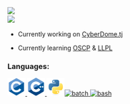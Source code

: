 ![](https://github-readme-stats.vercel.app/api?username=r3x08&theme=dark&hide_border=false&include_all_commits=false&count_private=false)<br/>
![](https://github-readme-stats.vercel.app/api/top-langs/?username=r3x08&theme=dark&hide_border=false&include_all_commits=false&count_private=false&layout=compact)

-  Currently working on [CyberDome.tj](https://github.com/cyberdome-tj)

-  Currently learning [OSCP](https://en.wikipedia.org/wiki/Offensive_Security_Certified_Professional) & [LLPL](https://en.wikipedia.org/wiki/Low-level_programming_language)
<h3 align="left">Languages:</h3>
<p align="left"> <a href="https://www.cprogramming.com/" target="_blank" rel="noreferrer"> <img src="https://raw.githubusercontent.com/devicons/devicon/master/icons/c/c-original.svg" alt="c" width="40" height="40"/> </a> <a href="https://www.w3schools.com/cpp/" target="_blank" rel="noreferrer"> <img src="https://raw.githubusercontent.com/devicons/devicon/master/icons/cplusplus/cplusplus-original.svg" alt="cplusplus" width="40" height="40"/> </a> <a href="https://www.python.org" target="_blank" rel="noreferrer"> <img src="https://raw.githubusercontent.com/devicons/devicon/master/icons/python/python-original.svg" alt="python" width="40" height="40"/></a><a href="https://www.tutorialspoint.com/batch_script/index.htm"><img src="https://icons.iconarchive.com/icons/harwen/pleasant/256/MS-DOS-Batch-File-icon.png" alt="batch" width="40" height="40"/></a><a href="https://www.gnu.org/software/bash/" target="_blank" rel="noreferrer"><a href="https://www.gnu.org/software/bash/" target="_blank" rel="noreferrer"> <img src="https://www.vectorlogo.zone/logos/gnu_bash/gnu_bash-icon.svg" alt="bash" width="40" height="40"/> </a> </p>
